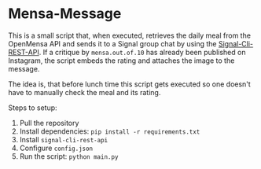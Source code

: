 # Mensa-Message

This is a small script that, when executed, retrieves the daily meal from the OpenMensa API and sends it to a Signal group chat by using the [Signal-Cli-REST-API](https://github.com/bbernhard/signal-cli-rest-api). If a critique by `mensa.out.of.10` has already been published on Instagram, the script embeds the rating and attaches the image to the message. 

The idea is, that before lunch time this script gets executed so one doesn't have to manually check the meal and its rating.

Steps to setup:
1. Pull the repository
2. Install dependencies: `pip install -r requirements.txt`
3. Install `signal-cli-rest-api`
4. Configure `config.json`
5. Run the script: `python main.py`
